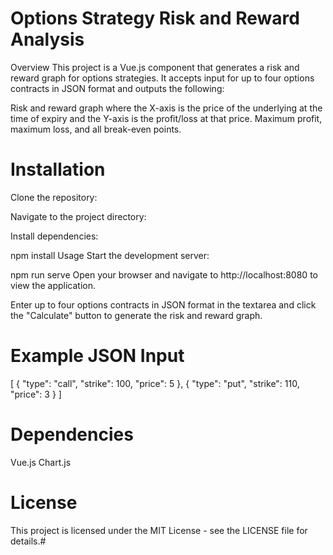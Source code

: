 # Options Strategy Risk and Reward Analysis
Overview
This project is a Vue.js component that generates a risk and reward graph for options strategies. It accepts input for up to four options contracts in JSON format and outputs the following:

Risk and reward graph where the X-axis is the price of the underlying at the time of expiry and the Y-axis is the profit/loss at that price.
Maximum profit, maximum loss, and all break-even points.

# Installation
Clone the repository:

Navigate to the project directory:


Install dependencies:


npm install
Usage
Start the development server:


npm run serve
Open your browser and navigate to http://localhost:8080 to view the application.

Enter up to four options contracts in JSON format in the textarea and click the "Calculate" button to generate the risk and reward graph.

# Example JSON Input

[
  {
    "type": "call",
    "strike": 100,
    "price": 5
  },
  {
    "type": "put",
    "strike": 110,
    "price": 3
  }
]
# Dependencies
Vue.js
Chart.js

# License
This project is licensed under the MIT License - see the LICENSE file for details.#